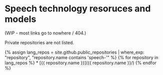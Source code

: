 # Speech technology resoruces and models

(WIP - most links go to nowhere / 404.)

Private repositories are not listed.

<div class="twocolumn repolist" markdown="1">
{% assign lang_repos = site.github.public_repositories | where_exp: "repository", "repository.name contains 'speech-'" %}
{% for repository in lang_repos %}
  * [{{ repository.name }}]({{ repository.name }}/)
{% endfor %}
</div>
